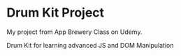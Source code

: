 # Drum Kit Project

My project from App Brewery Class on Udemy.  

Drum Kit for learning advanced JS and DOM Manipulation

